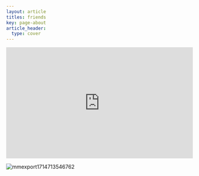 ```yaml
---
layout: article
titles: friends
key: page-about
article_header:
  type: cover
---
```

<iframe width="100%" height="300" scrolling="no" frameborder="no" allow="autoplay" src="https://w.soundcloud.com/player/?url=https%3A//api.soundcloud.com/tracks/1864018608&color=%23ff5500&auto_play=true"></iframe>

![mmexport1714713546762](https://github.com/zc1321/zc1321.github.io/assets/100252069/5ea402ab-6cb0-4c31-b748-8e1ab15a193f)



